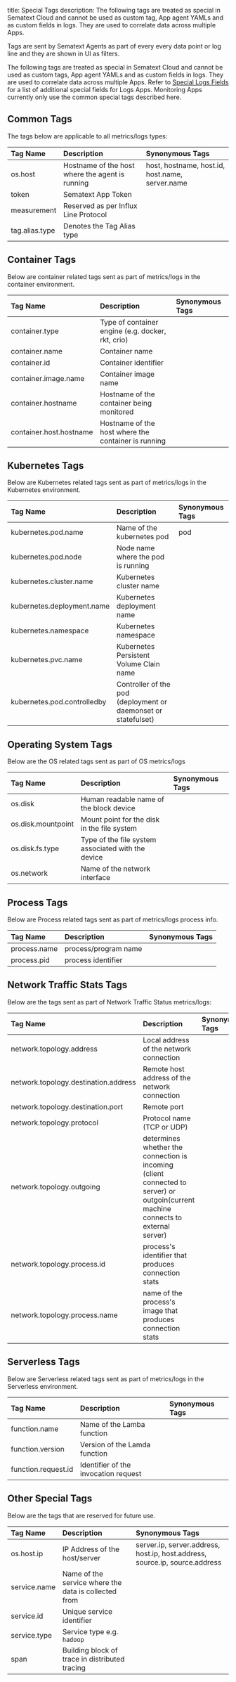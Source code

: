 title: Special Tags 
description: The following tags are treated as special in Sematext Cloud and cannot be used as custom tag, App agent YAMLs and as custom fields in logs. They are used to correlate data across multiple Apps.

Tags are sent by Sematext Agents as part of every every data point or log line and they are shown in UI as filters. 

The following tags are treated as special in Sematext Cloud and cannot be used as custom tags, App agent YAMLs and as custom fields in logs. They are used to correlate data across multiple Apps. Refer to [Special Logs Fields](../logs/special-fields/) for a list of additional special fields for Logs Apps. Monitoring Apps currently only use the common special tags described here.

## Common Tags

The tags below are applicable to all metrics/logs types:

| Tag Name  | Description  | Synonymous Tags
|:--|:--|:--
| os.host | Hostname of the host where the agent is running | host, hostname, host.id, host.name, server.name |
| token | Sematext App Token |
| measurement | Reserved as per Influx Line Protocol |
| tag.alias.type | Denotes the Tag Alias type |

## Container Tags

Below are container related tags sent as part of metrics/logs in the container environment.

| Tag Name  | Description  | Synonymous Tags
|:--|:--|:--
| container.type | Type of container engine (e.g. docker, rkt, crio) |
| container.name | Container name |
| container.id | Container identifier |
| container.image.name | Container image name |
| container.hostname | Hostname of the container being monitored |
| container.host.hostname | Hostname of the host where the container is running |

## Kubernetes Tags

Below are Kubernetes related tags sent as part of metrics/logs in the Kubernetes environment.

| Tag Name  | Description  | Synonymous Tags
|:--|:--|:--
| kubernetes.pod.name | Name of the kubernetes pod | pod
| kubernetes.pod.node | Node name where the pod is running | 
| kubernetes.cluster.name | Kubernetes cluster name | 
| kubernetes.deployment.name | Kubernetes deployment name | 
| kubernetes.namespace | Kubernetes namespace | 
| kubernetes.pvc.name | Kubernetes Persistent Volume Clain name | 
| kubernetes.pod.controlledby | Controller of the pod (deployment or daemonset or statefulset) |

## Operating System Tags

Below are the OS related tags sent as part of OS metrics/logs

| Tag Name  | Description  | Synonymous Tags
|:--|:--|:--
| os.disk | Human readable name of the block device | 
| os.disk.mountpoint | Mount point for the disk in the file system |
| os.disk.fs.type | Type of the file system associated with the device |
| os.network | Name of the network interface |

## Process Tags

Below are Process related tags sent as part of metrics/logs process info.

| Tag Name  | Description  | Synonymous Tags
|:--|:--|:--
| process.name | process/program name |
| process.pid  | process identifier | 

## Network Traffic Stats Tags

Below are the tags sent as part of Network Traffic Status metrics/logs:

| Tag Name  | Description  | Synonymous Tags
|:--|:--|:--
| network.topology.address | Local address of the network connection | 
| network.topology.destination.address | Remote host address of the network connection | 
| network.topology.destination.port | Remote port |
| network.topology.protocol |  Protocol name (TCP or UDP) |
| network.topology.outgoing | determines whether the connection is incoming (client connected to server) or outgoin(current machine connects to external server) |
| network.topology.process.id | process's identifier that produces connection stats |
| network.topology.process.name | name of the process's image that produces connection stats | 

## Serverless Tags

Below are Serverless related tags sent as part of metrics/logs in the Serverless environment.

| Tag Name  | Description  | Synonymous Tags
|:--|:--|:--
| function.name | Name of the Lamba function | 
| function.version | Version of the Lamda function | 
| function.request.id | Identifier of the invocation request | 


## Other Special Tags

Below are the tags that are reserved for future use.

| Tag Name  | Description  | Synonymous Tags
|:--|:--|:--
| os.host.ip | IP Address of the host/server | server.ip, server.address, host.ip, host.address, source.ip, source.address
| service.name | Name of the service where the data is collected from |
| service.id | Unique service identifier |
| service.type | Service type e.g. `hadoop` |
| span | Building block of trace in distributed tracing |

